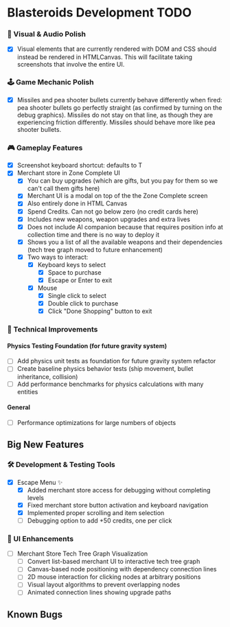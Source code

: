 # Blasteroids Development TODO

### 🎨 Visual & Audio Polish

- [x] Visual elements that are currently rendered with DOM and CSS should
      instead be rendered in HTMLCanvas. This will facilitate taking screenshots
      that involve the entire UI.

### 🕹️ Game Mechanic Polish

- [x] Missiles and pea shooter bullets currently behave differently when fired:
      pea shooter bullets go perfectly straight (as confirmed by turning on the
      debug graphics). Missiles do not stay on that line, as though they are
      experiencing friction differently. Missiles should behave more like pea
      shooter bullets.

### 🎮 Gameplay Features

- [x] Screenshot keyboard shortcut: defaults to T
- [x] Merchant store in Zone Complete UI
    - [x] You can buy upgrades (which are gifts, but you pay for them so we
          can't call them gifts here)
    - [x] Merchant UI is a modal on top of the the Zone Complete screen
    - [x] Also entirely done in HTML Canvas
    - [x] Spend Credits. Can not go below zero (no credit cards here)
    - [x] Includes new weapons, weapon upgrades and extra lives
    - [x] Does not include AI companion because that requires position info at
          collection time and there is no way to deploy it
    - [x] Shows you a list of all the available weapons and their
          dependencies (tech tree graph moved to future enhancement)
    - [x] Two ways to interact:
        - [x] Keyboard keys to select
            - [x] Space to purchase
            - [x] Escape or Enter to exit
        - [x] Mouse
            - [x] Single click to select
            - [x] Double click to purchase
            - [x] Click "Done Shopping" button to exit

### 🔧 Technical Improvements

#### Physics Testing Foundation (for future gravity system)

- [ ] Add physics unit tests as foundation for future gravity system refactor
- [ ] Create baseline physics behavior tests (ship movement, bullet inheritance, collision)
- [ ] Add performance benchmarks for physics calculations with many entities

#### General

- [ ] Performance optimizations for large numbers of objects

## Big New Features

### 🛠️ Development & Testing Tools

- [x] Escape Menu ✨
    - [x] Added merchant store access for debugging without completing levels
    - [x] Fixed merchant store button activation and keyboard navigation
    - [x] Implemented proper scrolling and item selection
    - [ ] Debugging option to add +50 credits, one per click

### 🎨 UI Enhancements

- [ ] Merchant Store Tech Tree Graph Visualization
    - [ ] Convert list-based merchant UI to interactive tech tree graph
    - [ ] Canvas-based node positioning with dependency connection lines
    - [ ] 2D mouse interaction for clicking nodes at arbitrary positions
    - [ ] Visual layout algorithms to prevent overlapping nodes
    - [ ] Animated connection lines showing upgrade paths

## Known Bugs
